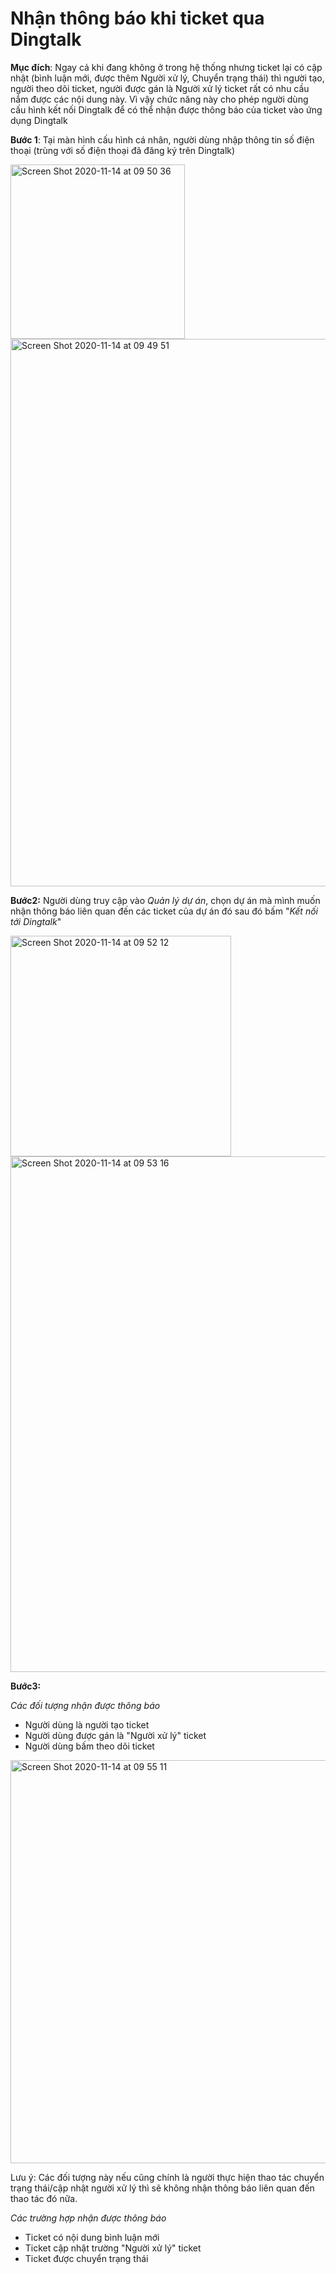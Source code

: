 # Nhận thông báo khi ticket qua Dingtalk

**Mục đích**: Ngay cả khi đang không ở trong hệ thống nhưng ticket lại có cập nhật  (bình luận mới, được thêm Người xử lý, Chuyển trạng thái) thì người tạo, người theo dõi ticket, người được gán là Người xử lý ticket rất có nhu cầu nắm được các nội dung này. Vì vậy chức năng này cho phép người dùng cấu hình kết nối Dingtalk để có thể nhận được thông báo của ticket vào ứng dụng Dingtalk

**Bước 1**: Tại màn hình cấu hình cá nhân, người dùng nhập thông tin số điện thoại (trùng với số điện thoại đã đăng ký trên Dingtalk)

<img width="279" alt="Screen Shot 2020-11-14 at 09 50 36" src="https://user-images.githubusercontent.com/73808891/99137660-e246bc80-265e-11eb-9aa1-9c28d9715e57.png">

<img width="876" alt="Screen Shot 2020-11-14 at 09 49 51" src="https://user-images.githubusercontent.com/73808891/99137645-c6dbb180-265e-11eb-992d-515f07488424.png">

**Bước2:** Người dùng truy cập vào *Quản lý dự án*, chọn dự án mà mình muốn nhận thông báo liên quan đến các ticket của dự án đó sau đó bấm "*Kết nối tới Dingtalk*"

<img width="353" alt="Screen Shot 2020-11-14 at 09 52 12" src="https://user-images.githubusercontent.com/73808891/99137775-1a4dff80-265f-11eb-858b-756334c70775.png">

<img width="825" alt="Screen Shot 2020-11-14 at 09 53 16" src="https://user-images.githubusercontent.com/73808891/99137889-3fdb0900-265f-11eb-82fc-8fd4c682843e.png">


**Bước3:** 

*Các đối tượng nhận được thông báo* 

- Người dùng là người tạo ticket
- Người dùng được gán là "Người xử lý" ticket
- Người dùng bấm theo dõi ticket

<img width="645" alt="Screen Shot 2020-11-14 at 09 55 11" src="https://user-images.githubusercontent.com/73808891/99137938-9cd6bf00-265f-11eb-999e-ff485a9f560e.png">

Lưu ý: Các đối tượng này nếu cũng chính là người thực hiện thao tác chuyển trạng thái/cập nhật người xử lý thì sẽ không nhận thông báo liên quan đến thao tác đó nữa.

*Các trường hợp nhận được thông báo* 

- Ticket có nội dung bình luận mới
- Ticket cập nhật trường "Người xử lý" ticket
- Ticket được chuyển trạng thái

